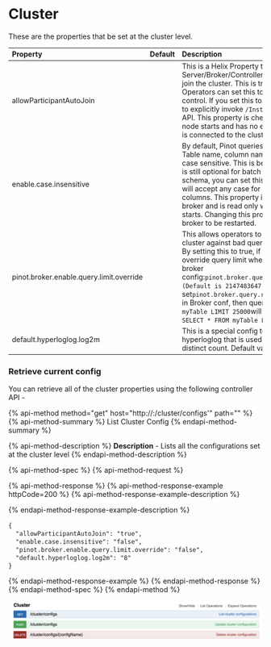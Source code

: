 # Cluster

These are the properties that be set at the cluster level. 

| Property | Default | Description |
| :--- | :--- | :--- |
| allowParticipantAutoJoin |  | This is a Helix Property that allows any Pinot Server/Broker/Controller to automatically join the cluster. This is true by default. Operators can set this to false for more control. If you set this to false, you will have to explicitly invoke `/Instance/addInstance`  API. This property is checked when a Pinot node starts and has no effect once the node is connected to the cluster. |
| enable.case.insensitive |  | By default, Pinot queries are case sensitive. Table name, column name, etc must be case sensitive. This is because the schema is still optional for batch tables. If you have a schema, you can set this to true and pinot will accept any case for table names and columns. This property is applicable to the broker and is read only when the broker starts. Changing this property will required broker to be restarted. |
| pinot.broker.enable.query.limit.override |  | This allows operators to protect the Pinot cluster against bad queries with large limits. By setting this to true, if Pinot broker override query limit when it is larger than broker config:`pinot.broker.query.response.limit (Default is 2147483647).`E.g. If set`pinot.broker.query.response.limit=1000` in Broker conf, then query`SELECT * FROM myTable LIMIT 25000`will be override to `SELECT * FROM myTable LIMIT 1000`. |
| default.hyperloglog.log2m |  | This is a special config to override for hyperloglog that is used for approximate distinct count. Default value is 8. |



### Retrieve current config

You can retrieve all of the cluster properties using the following controller API - 

{% api-method method="get" host="http://<controller>:<port>/cluster/configs\'" path="" %}
{% api-method-summary %}
List Cluster Config
{% endapi-method-summary %}

{% api-method-description %}
**Description** - Lists all the configurations set at the cluster level
{% endapi-method-description %}

{% api-method-spec %}
{% api-method-request %}

{% api-method-response %}
{% api-method-response-example httpCode=200 %}
{% api-method-response-example-description %}

{% endapi-method-response-example-description %}

```
{
  "allowParticipantAutoJoin": "true",
  "enable.case.insensitive": "false",
  "pinot.broker.enable.query.limit.override": "false",
  "default.hyperloglog.log2m": "8"
}
```
{% endapi-method-response-example %}
{% endapi-method-response %}
{% endapi-method-spec %}
{% endapi-method %}

![](../.gitbook/assets/screen-shot-2020-07-01-at-10.29.33-pm.png)




